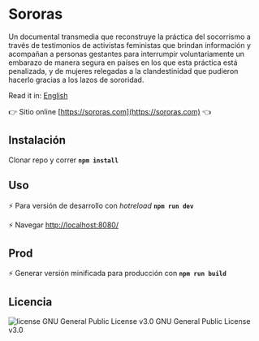 # Sororas

Un documental transmedia que reconstruye la práctica del socorrismo a través de testimonios de activistas feministas que brindan información y acompañan a personas gestantes para interrumpir voluntariamente un embarazo de manera segura en países en los que esta práctica está penalizada, y de mujeres relegadas a la clandestinidad que pudieron hacerlo gracias a los lazos de sororidad.

Read it in: [English](README.md)

:point_right: Sitio online [https://sororas.com](https://sororas.com) :point_left:

## Instalación

Clonar repo y correr **`npm install`**

## Uso

 :zap: Para versión de desarrollo con _hotreload_ **`npm run dev`**

 :zap: Navegar [http://localhost:8080/](http://localhost:8080/)

## Prod

 :zap: Generar versión minificada para producción con **`npm run build`**

## Licencia

<img src="https://img.shields.io/badge/license-GPL--3-brightgreen" alt="license GNU General Public License v3.0"> GNU General Public License v3.0

